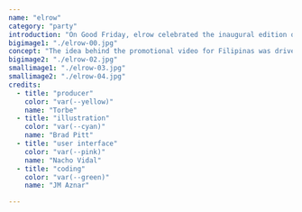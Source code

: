 ```yaml
---
name: "elrow"
category: "party"
introduction: "On Good Friday, elrow celebrated the inaugural edition of The Filipinas Festival with 12 hours of electronic music and good times. The beach, food, markets, and vermouth… God help us!"
bigimage1: "./elrow-00.jpg"
concept: "The idea behind the promotional video for Filipinas was driven by the party’s coincidence with Good Friday. All the good times the party promised had us begging forgiveness in advance."
bigimage2: "./elrow-02.jpg"
smallimage1: "./elrow-03.jpg"
smallimage2: "./elrow-04.jpg"
credits:
  - title: "producer"
    color: "var(--yellow)"
    name: "Torbe"
  - title: "illustration"
    color: "var(--cyan)"
    name: "Brad Pitt"
  - title: "user interface"
    color: "var(--pink)"
    name: "Nacho Vidal"
  - title: "coding"
    color: "var(--green)"
    name: "JM Aznar"

---
```

